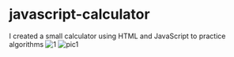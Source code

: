# javascript-calculator
I created a small calculator using HTML and JavaScript to practice algorithms
![1](https://github.com/Alex-Alen/javascript-calculator/assets/102283894/1cc2dfd0-d465-479e-9e2e-4753fe9153e4)
![pic1](https://github.com/Alex-Alen/javascript-calculator/assets/102283894/3e6b6f76-427f-4cc5-ac86-02992436ca84)
